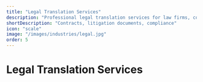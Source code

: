 ```yaml
---
title: "Legal Translation Services"
description: "Professional legal translation services for law firms, courts, and legal departments, ensuring accuracy and compliance across jurisdictions."
shortDescription: "Contracts, litigation documents, compliance"
icon: "scale"
image: "/images/industries/legal.jpg"
order: 5
---
```


# Legal Translation Services

<!-- Content placeholder for Legal Translation Services -->